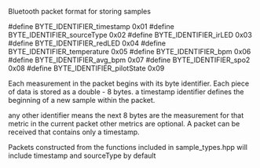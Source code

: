 Bluetooth packet format for storing samples

#define BYTE_IDENTIFIER_timestamp   0x01
#define BYTE_IDENTIFIER_sourceType  0x02
#define BYTE_IDENTIFIER_irLED       0x03
#define BYTE_IDENTIFIER_redLED      0x04
#define BYTE_IDENTIFIER_temperature 0x05
#define BYTE_IDENTIFIER_bpm         0x06
#define BYTE_IDENTIFIER_avg_bpm     0x07
#define BYTE_IDENTIFIER_spo2        0x08
#define BYTE_IDENTIFIER_pilotState  0x09


Each measurement in the packet begins with its byte identifier. Each piece of data is stored as a double - 8 bytes.
a timestamp identifier defines the beginning of a new sample within the packet.

any other identifier means the next 8 bytes are the measurement for that metric in the current packet
other metrics are optional. A packet can be received that contains only a timestamp.

Packets constructed from the functions included in sample_types.hpp will include timestamp and sourceType by default